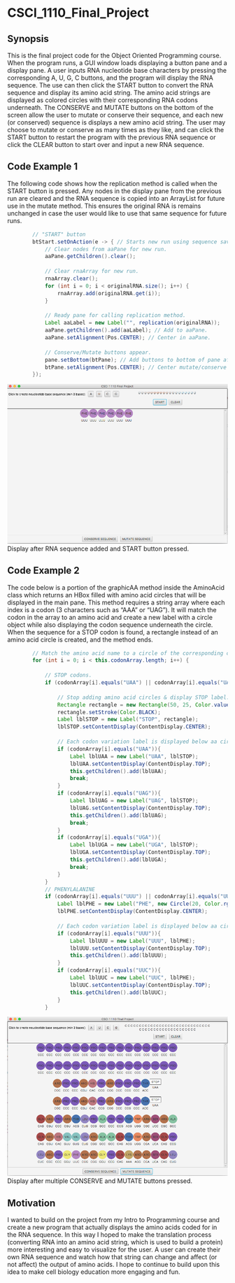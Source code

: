 # CSCI_1110_Final_Project

## Synopsis

This is the final project code for the Object Oriented Programming course.  When the program runs, a GUI window loads displaying a button pane and a display pane.  A user inputs RNA nucleotide base characters by pressing the corresponding A, U, G, C buttons, and the program will display the RNA sequence.  The use can then click the START button to convert the RNA sequence and display its amino acid string.  The amino acid strings are displayed as colored circles with their corresponding RNA codons underneath.  The CONSERVE and MUTATE buttons on the bottom of the screen allow the user to mutate or conserve their sequence, and each new (or conserved) sequence is displays a new amino acid string.  The user may choose to mutate or conserve as many times as they like, and can click the START button to restart the program with the previous RNA sequence or click the CLEAR button to start over and input a new RNA sequence.

## Code Example 1

The following code shows how the replication method is called when the START button is pressed.  Any nodes in the display pane from the previous run are cleared and the RNA sequence is copied into an ArrayList for future use in the mutate method.  This ensures the original RNA is remains unchanged in case the user would like to use that same sequence for future runs.  

```java
		// "START" button	
		btStart.setOnAction(e -> { // Starts new run using sequence saved in rnaPane.
			// Clear nodes from aaPane for new run.
			aaPane.getChildren().clear(); 

			// Clear rnaArray for new run.
			rnaArray.clear(); 		
			for (int i = 0; i < originalRNA.size(); i++) {
				rnaArray.add(originalRNA.get(i));
			}

			// Ready pane for calling replication method.
			Label aaLabel = new Label("", replication(originalRNA));
			aaPane.getChildren().add(aaLabel); // Add to aaPane.
			aaPane.setAlignment(Pos.CENTER); // Center in aaPane.

			// Conserve/Mutate buttons appear.
			pane.setBottom(btPane); // Add buttons to bottom of pane after Start button pressed.
			btPane.setAlignment(Pos.CENTER); // Center mutate/conserve buttons.
		});		   
```

![](Code_Example_1.png)
Display after RNA sequence added and START button pressed.
   
## Code Example 2

The code below is a portion of the graphicAA method inside the AminoAcid class which returns an HBox filled with amino acid circles that will be displayed in the main pane.  This method requires a string array where each index is a codon (3 characters such as “AAA” or “UAG”).  It will match the codon in the array to an amino acid and create a new label with a circle object while also displaying the codon sequence underneath the circle.  When the sequence for a STOP codon is found, a rectangle instead of an amino acid circle is created, and the method ends.

```java
		// Match the amino acid name to a circle of the corresponding color for the whole ArrayList.
		for (int i = 0; i < this.codonArray.length; i++) {
			
			// STOP codons.
			if (codonArray[i].equals("UAA") || codonArray[i].equals("UAG") || codonArray[i].equals("UGA")) { 
				
				// Stop adding amino acid circles & display STOP label.
				Rectangle rectangle = new Rectangle(50, 25, Color.valueOf("WHITE"));
				rectangle.setStroke(Color.BLACK);
				Label lblSTOP = new Label("STOP", rectangle);
				lblSTOP.setContentDisplay(ContentDisplay.CENTER);
		
				// Each codon variation label is displayed below aa circle.
				if (codonArray[i].equals("UAA")){
					Label lblUAA = new Label("UAA", lblSTOP);
					lblUAA.setContentDisplay(ContentDisplay.TOP);
					this.getChildren().add(lblUAA);
					break;
				}
				if (codonArray[i].equals("UAG")){
					Label lblUAG = new Label("UAG", lblSTOP);
					lblUAG.setContentDisplay(ContentDisplay.TOP);
					this.getChildren().add(lblUAG);
					break;
				}
				if (codonArray[i].equals("UGA")){
					Label lblUGA = new Label("UGA", lblSTOP);
					lblUGA.setContentDisplay(ContentDisplay.TOP);
					this.getChildren().add(lblUGA);
					break;
				}
			}
			// PHENYLALANINE
			if (codonArray[i].equals("UUU") || codonArray[i].equals("UUC")) {
				Label lblPHE = new Label("PHE", new Circle(20, Color.rgb(180, 134, 194)));
				lblPHE.setContentDisplay(ContentDisplay.CENTER);
				
				// Each codon variation label is displayed below aa circle.
				if (codonArray[i].equals("UUU")){
					Label lblUUU = new Label("UUU", lblPHE);
					lblUUU.setContentDisplay(ContentDisplay.TOP);
					this.getChildren().add(lblUUU);
				}
				if (codonArray[i].equals("UUC")){
					Label lblUUC = new Label("UUC", lblPHE);
					lblUUC.setContentDisplay(ContentDisplay.TOP);
					this.getChildren().add(lblUUC);
				}
			}
```

![](Code_Example_2.png)
Display after multiple CONSERVE and MUTATE buttons pressed.


## Motivation

I wanted to build on the project from my Intro to Programming course and create a new program that actually displays the amino acids coded for in the RNA sequence.  In this way I hoped to make the translation process (converting RNA into an amino acid string, which is used to build a protein) more interesting and easy to visualize for the user.  A user can create their own RNA sequence and watch how that string can change and affect (or not affect) the output of amino acids.  I hope to continue to build upon this idea to make cell biology education more engaging and fun. 
